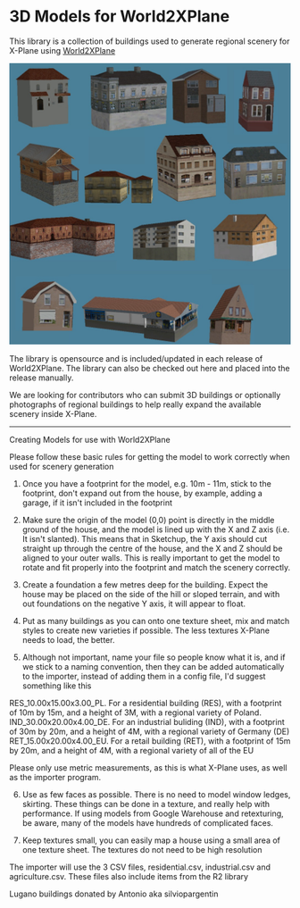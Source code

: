 3D Models for World2XPlane
============

This library is a collection of buildings used to generate regional scenery for X-Plane using [World2XPlane](http://www.world2xplane.com)

![Alt text](/buildings.jpg "3D Model Library")

The library is opensource and is included/updated in each release of World2XPlane. The library can also be checked out here and placed into the release manually. 

We are looking for contributors who can submit 3D buildings or optionally photographs of regional buildings to help really expand the available scenery inside X-Plane.

----------------------------------------------
Creating Models for use with World2XPlane

Please follow these basic rules for getting the model to work correctly when used for scenery generation

1) Once you have a footprint for the model, e.g. 10m - 11m, stick to the footprint, don't expand out from the house, by example, adding a garage, if it isn't included in the footprint

2) Make sure the origin of the model (0,0) point is directly in the middle ground of the house, and the model is lined up with the X and Z axis (i.e. It isn't slanted). This means that in Sketchup, the Y axis should cut straight up through the centre of the house, and the X and Z should be aligned to your outer walls. This is really important to get the model to rotate and fit properly into the footprint and match the scenery correctly.

3) Create a foundation a few metres deep for the building. Expect the house may be placed on the side of the hill or sloped terrain, and with out foundations on the negative Y axis, it will appear to float.

4) Put as many buildings as you can onto one texture sheet, mix and match styles to create new varieties if possible. The less textures X-Plane needs to load, the better.

5) Although not important, name your file so people know what it is, and if we stick to a naming convention, then they can be added automatically to the importer, instead of adding them in a config file, I'd suggest something like this

RES_10.00x15.00x3.00_PL. For a residential building (RES), with a footprint of 10m by 15m, and a height of 3M, with a regional variety of Poland.
IND_30.00x20.00x4.00_DE. For an industrial buliding (IND), with a footprint of 30m by 20m, and a height of 4M, with a regional variety of Germany (DE)
RET_15.00x20.00x4.00_EU. For a retail building (RET), with a footprint of 15m by 20m, and a height of 4M, with a regional variety of all of the EU

Please only use metric measurements, as this is what X-Plane uses, as well as the importer program.

6) Use as few faces as possible. There is no need to model window ledges, skirting. These things can be done in a texture, and really help with performance. If using models from Google Warehouse and retexturing, be aware, many of the models have hundreds of complicated faces.

7) Keep textures small, you can easily map a house using a small area of one texture sheet. The textures do not need to be high resolution


The importer will use the 3 CSV files, residential.csv, industrial.csv and agriculture.csv. These files also include items from the R2 library

Lugano buildings donated by Antonio aka silviopargentin